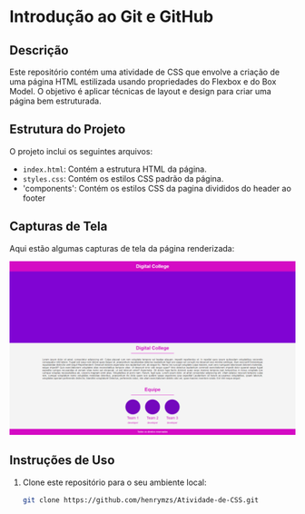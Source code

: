 # Introdução ao Git e GitHub

## Descrição

Este repositório contém uma atividade de CSS que envolve a criação de uma página HTML estilizada usando propriedades do Flexbox e do Box Model. O objetivo é aplicar técnicas de layout e design para criar uma página bem estruturada.

## Estrutura do Projeto

O projeto inclui os seguintes arquivos:

- `index.html`: Contém a estrutura HTML da página.
- `styles.css`: Contém os estilos CSS padrão da página.
- 'components': Contém os estilos CSS da pagina divididos do header ao footer

## Capturas de Tela

Aqui estão algumas capturas de tela da página renderizada:

![Captura de Tela da Página](/image/Atividade%20de%20CSS%20(Captura%20da%20Tela%20Inteira).png)

## Instruções de Uso

1. Clone este repositório para o seu ambiente local:
   ```bash
   git clone https://github.com/henrymzs/Atividade-de-CSS.git
